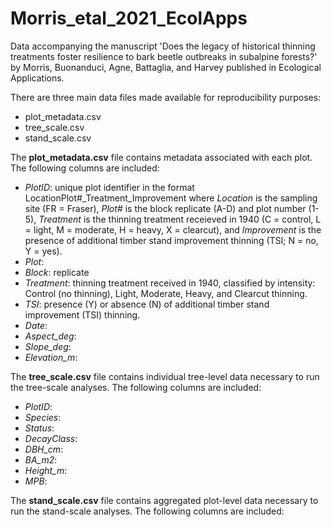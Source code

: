 # Morris_etal_2021_EcolApps
Data accompanying the manuscript 'Does the legacy of historical thinning treatments foster resilience to bark beetle outbreaks in subalpine forests?' by Morris, Buonanduci, Agne, Battaglia, and Harvey published in Ecological Applications.

There are three main data files made available for reproducibility purposes:
- plot_metadata.csv
- tree_scale.csv
- stand_scale.csv


The **plot_metadata.csv** file contains metadata associated with each plot. The following columns are included:
- *PlotID*: unique plot identifier in the format LocationPlot#_Treatment_Improvement where *Location* is the sampling site (FR = Fraser), *Plot#* is the block replicate (A-D) and plot number (1-5), *Treatment* is the thinning treatment receieved in 1940 (C = control, L = light, M = moderate, H = heavy, X = clearcut), and *Improvement* is the presence of additional timber stand improvement thinning (TSI; N = no, Y = yes).
- *Plot*: 
- *Block*: replicate
- *Treatment*: thinning treatment received in 1940, classified by intensity: Control (no thinning), Light, Moderate, Heavy, and Clearcut thinning.
- *TSI*: presence (Y) or absence (N) of additional timber stand improvement (TSI) thinning.
- *Date*:
- *Aspect_deg*:
- *Slope_deg*:
- *Elevation_m*:


The **tree_scale.csv** file contains individual tree-level data necessary to run the tree-scale analyses. The following columns are included:
- *PlotID*:
- *Species*:
- *Status*:
- *DecayClass*:
- *DBH_cm*:
- *BA_m2*:
- *Height_m*:
- *MPB*:


The **stand_scale.csv** file contains aggregated plot-level data necessary to run the stand-scale analyses. The following columns are included:
